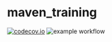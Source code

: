# maven_training

[![codecov.io](https://codecov.io/gh/Ksisse/maven_training/coverage.svg)](https://codecov.io/gh/Ksisse/maven_training/)
![example workflow](https://github.com/Ksisse/maven_training/actions/workflows/build.yml/badge.svg)
